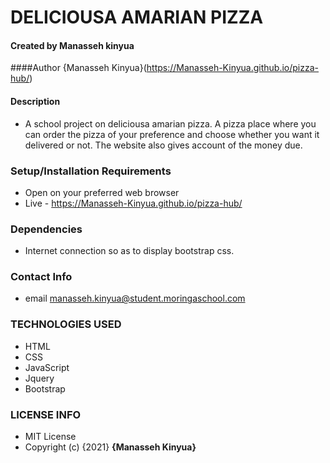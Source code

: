 # DELICIOUSA AMARIAN PIZZA
#### Created by Manasseh kinyua
####Author {Manasseh Kinyua}(https://Manasseh-Kinyua.github.io/pizza-hub/)
#### Description
* A school project on deliciousa amarian pizza. A pizza place where you can order the pizza of your preference and choose whether you want it delivered or not. The website also gives account of the money due.

### Setup/Installation Requirements
* Open on your preferred web browser
* Live - https://Manasseh-Kinyua.github.io/pizza-hub/
### Dependencies
* Internet connection so as to display bootstrap css.
### Contact Info
* email manasseh.kinyua@student.moringaschool.com
### TECHNOLOGIES USED
* HTML
* CSS
* JavaScript
* Jquery
* Bootstrap
### LICENSE INFO
* MIT License
* Copyright (c) {2021} **{Manasseh Kinyua}**
